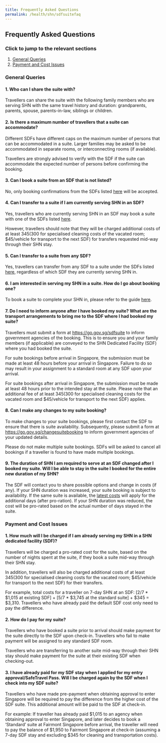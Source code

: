 ```yaml
---
title: Frequently Asked Questions
permalink: /health/shn/sdfsuitefaq
---
```

## Frequently Asked Questions

### Click to jump to the relevant sections
<ol>
  <li> <a href="#general">General Queries</a> </li>
  <li> <a href="#payment">Payment and Cost Issues</a> </li>
</ol>

<div id="general"></div>

### General Queries

#### 1.	Who can I share the suite with?

Travellers can share the suite with the following family members who are serving SHN with the same travel history and duration: grandparents, parents, spouse, parents-in-law, siblings or children.

#### 2. Is there a maximum number of travellers that a suite can accommodate?

Different SDFs have different caps on the maximum number of persons that can be accommodated in a suite. Larger families may be asked to be accommodated in separate rooms, or interconnecting rooms (if available).

Travellers are strongly advised to verify with the SDF if the suite can accommodate the expected number of persons before confirming the booking.

#### 3.	Can I book a suite from an SDF that is not listed?  

No, only booking confirmations from the SDFs listed <a href="https://safetravel.ica.gov.sg/health/shn/sdfupgrade#options">here</a> will be accepted.

#### 4.	Can I transfer to a suite if I am currently serving SHN in an SDF? 

Yes, travellers who are currently serving SHN in an SDF may book a suite with one of the SDFs listed <a href="https://safetravel.ica.gov.sg/health/shn/sdfupgrade#options">here</a>. 

However, travellers should note that they will be charged additional costs of at least $345 ($300 for specialised cleaning costs of the vacated room; $45/vehicle for transport to the next SDF) for transfers requested mid-way through their SHN stay.

#### 5.	Can I transfer to a suite from any SDF?  

Yes, travellers can transfer from any SDF to a suite under the SDFs listed <a href="https://safetravel.ica.gov.sg/health/shn/sdfupgrade#options">here</a>, regardless of which SDF they are currently serving SHN in. 

#### 6. I am interested in serving my SHN in a suite. How do I go about booking one?

To book a suite to complete your SHN in, please refer to the guide [here](/health/shn/sdfupgrade). 

#### 7. Do I need to inform anyone after I have booked my suite? What are the transport arrangements to bring me to the SDF where I had booked my suite?

Travellers must submit a form at <https://go.gov.sg/sdfsuite> to inform government agencies of the booking. This is to ensure you and your family members (if applicable) are conveyed to the SHN Dedicated Facility (SDF) where you had booked the suite.

For suite bookings before arrival in Singapore, the submission must be made at least 48 hours before your arrival in Singapore. Failure to do so may result in your assignment to a standard room at any SDF upon your arrival.

For suite bookings after arrival in Singapore, the submission must be made at least 48 hours prior to the intended stay at the suite. Please note that an additional fee of at least $345 ($300 for specialised cleaning costs for the vacated room and $45/vehicle for transport to the next SDF) applies.

#### 8. Can I make any changes to my suite booking?

To make changes to your suite bookings, please first contact the SDF to ensure that there is suite availability. Subsequently, please submit a form at <https://go.gov.sg/changesuitebooking> to inform government agencies of your updated details.

Please do not make multiple suite bookings. SDFs will be asked to cancel all bookings if a traveller is found to have made multiple bookings.


#### 9. The duration of SHN I am required to serve at an SDF changed after I booked my suite. Will I be able to stay in the suite I booked for the entire new duration of my SHN?

The SDF will contact you to share possible options and change in costs (if any). If your SHN duration was increased, your suite booking is subject to availability. If the same suite is available, the [latest costs](/health/shn/sdfupgrade#options) will apply for the additional days (after pro-ration). If your SHN duration was reduced, the cost will be pro-rated based on the actual number of days stayed in the suite.

<div id="payment"></div>

### Payment and Cost Issues

#### 1.	How much will I be charged if I am already serving my SHN in a SHN dedicated facility (SDF)? 

Travellers will be charged a pro-rated cost for the suite, based on the number of nights spent at the suite, if they book a suite mid-way through their SHN stay.

In addition, travellers will also be charged additional costs of at least $345 ($300 for specialised cleaning costs for the vacated room; $45/vehicle for transport to the next SDF) for their transfers.

For example, total costs for a traveller on 7-day SHN at an SDF: [2/7 * $1,015 at existing SDF] + [5/7 * $3,745 at the standard suite] + $345 = $3,310. Travellers who have already paid the default SDF cost only need to pay the difference.

#### 2. How do I pay for my suite?

Travellers who have booked a suite prior to arrival should make payment for the suite directly to the SDF upon check-in. Travellers who fail to make payment will be assigned to any standard SDF room.

Travellers who are transferring to another suite mid-way through their SHN stay should make payment for the suite at their existing SDF when checking-out.

#### 3. I have already paid for my SDF stay when I applied for my entry approval/SafeTravel Pass. Will I be charged again by the SDF when I check into my SDF suite?

Travellers who have made pre-payment when obtaining approval to enter Singapore will be required to pay the difference from the higher cost of the SDF suite. This additional amount will be paid to the SDF at check-in.

For example: If traveller has already paid $1,015 to an agency when obtaining approval to enter Singapore, and later decides to book a ‘Standard’ suite at Fairmont Singapore before arrival, the traveller will need to pay the balance of $1,950 to Fairmont Singapore at check-in (assuming a 7-day SDF stay and excluding $345 for cleaning and transportation costs).

